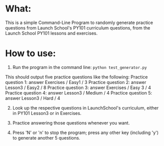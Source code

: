 # What:
This is a simple Command-Line Program to randomly generate practice questions from
Launch School's PY101 curriculum questions, from the Launch School PY101 lessons and exercises.

# How to use:

1. Run the program in the command line: ```python test_generator.py```

This should output five practice questions like the following:
	Practice question 1: answer Exercises / Easy1 / 3
	Practice question 2: answer Lesson3 / Easy2 / 8
	Practice question 3: answer Exercises / Easy 3 / 4
	Practice question 4: answer Lesson3 / Medium / 4
	Practice question 5: answer Lesson3 / Hard / 4

2. Look up the respective questions in LaunchSchool's curriculum, 
    either in PY101 Lesson3 or in Exercises. 

3. Practice answering those questions whenever you want. 

4. Press 'N' or 'n' to stop the program; press any other key (including 'y') to generate another 5 questions.
